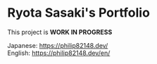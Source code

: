 # Ryota Sasaki's Portfolio

This project is **WORK IN PROGRESS**

Japanese: <https://philip82148.dev/>  
English: <https://philip82148.dev/en/>
